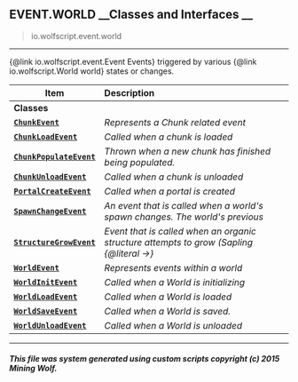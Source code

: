 ## EVENT.WORLD __Classes and Interfaces __

>io.wolfscript.event.world

---

{@link io.wolfscript.event.Event Events} triggered by various {@link io.wolfscript.World world} states or changes.

Item | Description   
--- | :--- 
__Classes__|
__[`ChunkEvent`](ChunkEvent.md)__ | _Represents a Chunk related event_ 
__[`ChunkLoadEvent`](ChunkLoadEvent.md)__ | _Called when a chunk is loaded_ 
__[`ChunkPopulateEvent`](ChunkPopulateEvent.md)__ | _Thrown when a new chunk has finished being populated._ 
__[`ChunkUnloadEvent`](ChunkUnloadEvent.md)__ | _Called when a chunk is unloaded_ 
__[`PortalCreateEvent`](PortalCreateEvent.md)__ | _Called when a portal is created_ 
__[`SpawnChangeEvent`](SpawnChangeEvent.md)__ | _An event that is called when a world's spawn changes. The world's previous_ 
__[`StructureGrowEvent`](StructureGrowEvent.md)__ | _Event that is called when an organic structure attempts to grow (Sapling {@literal ->}_ 
__[`WorldEvent`](WorldEvent.md)__ | _Represents events within a world_ 
__[`WorldInitEvent`](WorldInitEvent.md)__ | _Called when a World is initializing_ 
__[`WorldLoadEvent`](WorldLoadEvent.md)__ | _Called when a World is loaded_ 
__[`WorldSaveEvent`](WorldSaveEvent.md)__ | _Called when a World is saved._ 
__[`WorldUnloadEvent`](WorldUnloadEvent.md)__ | _Called when a World is unloaded_ 



---



##### This file was system generated using custom scripts copyright (c) 2015 Mining Wolf.
	

